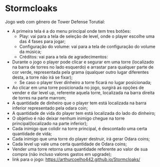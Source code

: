 # Stormcloaks
Jogo web com gênero de Tower Defense
Torutial:
- A primeira tela é a do menu principal onde tem tres botões:
    - Play: vai para a tela de seleção de level, onde o player escolhe uma das 4 fases para jogar;
    - Configuração do volume: vai para a tela de configuração do volume da música;
    - Créditos: vai para a tela de agradecimentos:
- Durante o jogo o player pode clicar e segurar em uma torre (localizado na barra de torres no lado esquerdo) e arrastar para qualquer parte de cor verde, representada pela grama (qualquer outro lugar diferentes desta, a torre não irá se fixar);
    - Se caso o player tiver dinheiro a torre ficará no lugar posicionada;
- Ao clicar em uma torre posicionada no jogo, surgirá as opções de vender e dar level up, referente aquela torre, localizada na barra direita de torres na parte marrom;
- A quantidade de dinheiro que o player tem está localizada na barra inferior representado pela odara coin;
- A quantidade de vida do player tem está localizada do lado do dinheiro;
- O objetivo é não deixar nenhum inimigo chegue na torre principal(localizado na parte inferior);
- Cada inimigo que colidir na torre principal, é descontado uma certa quantidade de vida;
- Cada inimigo que uma torre do player destruir, irá gerar Odara coins;
- Cada level up vale uma certa quantidade de Odara coins;
- Vender uma torre retorna uma quantidade referente ao valor de sua compra (não incluso valores gastos em upgrade);
- link para o jogo: https://arthurcoelho442.github.io/Stormcloaks/